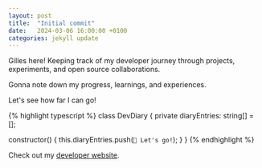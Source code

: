 ```yaml
---
layout: post
title:  "Initial commit"
date:   2024-03-06 16:00:00 +0100
categories: jekyll update
---
```

Gilles here! Keeping track of my developer journey through projects, experiments, and open source collaborations.

Gonna note down my progress, learnings, and experiences.

Let's see how far I can go!

{% highlight typescript %}
class DevDiary {
  private diaryEntries: string[] = [];

  constructor() {
    this.diaryEntries.push(`🚀 Let's go!`);
  }
}
{% endhighlight %}

Check out my [developer website][developer-website].

[developer-website]: https://www.gilles.dev/

